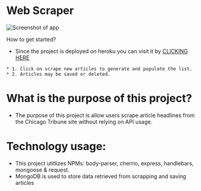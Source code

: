 # Web Scraper
![Screenshot of app](https://github.com/Finishoff/Webscrape/blob/master/public/assets/images/demo.png)

How to get started?

   * Since the project is deployed on heroku you can visit it by 
    [CLICKING HERE](https://chicagotribune.herokuapp.com/)
    
    * 1. Click on scrape new articles to generate and populate the list.
    * 2. Articles may be saved or deleted.
    
# What is the purpose of this project?
   * The purpose of this project is allow users scrape article headlines from the Chicago Tribune site without
     relying on API usage.
   
# Technology usage:
  * This project utitlizes NPMs: body-parser, cherrio, express, handlebars, mongoose & request.
  * MongoDB is used to store data retrieved from scrapping and saving articles
